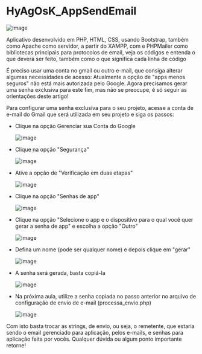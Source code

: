 # HyAgOsK_AppSendEmail

![image](https://user-images.githubusercontent.com/70180407/226091994-ed2bd216-6f58-4848-8168-60f58d06a48e.png)

Aplicativo desenvolvido em PHP, HTML, CSS, usando Bootstrap, também como Apache como servidor, a partir do XAMPP, com e PHPMailer como bibliotecas principais 
para protocolos de email, veja os códigos e entenda o que deverá ser feito, também como o que significa cada linha de código

É preciso usar uma conta no gmail ou outro e-mail, que consiga alterar algumas necessidades de acesso:
Atualmente a opção de "apps menos seguros" não está mais autorizada pelo Google. Agora precisamos gerar uma senha exclusiva para este fim, mas não se preocupe, é só seguir as orientações deste artigo!

Para configurar uma senha exclusiva para o seu projeto, acesse a conta de e-mail do Gmail que será utilizada em seu projeto e siga os passos: 

- Clique na opção Gerenciar sua Conta do Google

	![image](https://user-images.githubusercontent.com/70180407/226091406-105c6fca-eaac-4309-ab52-c40d85b530ae.png)
	
- Clique na opção "Segurança"

	![image](https://user-images.githubusercontent.com/70180407/226091420-bef6b70d-38cc-41ec-a885-e5d5fa4c14bd.png)
	
- Ative a opção de "Verificação em duas etapas"

	![image](https://user-images.githubusercontent.com/70180407/226091430-aedd9a97-494b-4ff8-ab58-7ed32932732f.png)
	

- Clique na opção "Senhas de app"


	![image](https://user-images.githubusercontent.com/70180407/226091436-5e538b9e-e94f-4fe8-b60f-62afd8ae8819.png)
	
	
- Clique na opção "Selecione o app e o dispositivo para o qual você quer gerar a senha de app" e escolha a opção "Outro"


	![image](https://user-images.githubusercontent.com/70180407/226091444-019e7015-5c3b-4f97-acaf-c1367cb51006.png)
	
	
- Defina um nome (pode ser qualquer nome) e depois clique em "gerar"


	![image](https://user-images.githubusercontent.com/70180407/226091458-d2f5ad59-9f74-4697-8188-59a91c45096a.png)
	
	
- A senha será gerada, basta copiá-la


	![image](https://user-images.githubusercontent.com/70180407/226091463-6515aa3d-8c3d-42bb-be24-d982e8f41d90.png)
	
	
- Na próxima aula, utilize a senha copiada no passo anterior no arquivo de configuração de envio de e-mail (processa_envio.php)

	![image](https://user-images.githubusercontent.com/70180407/226091468-c0f4d373-89eb-429b-93e6-3dcbe6718799.png)


Com isto basta trocar as strings, de envio, ou seja, o remetente, que estaria sendo o email gerenciado para aplicação, pelos e-mails, e senhas para aplicação feita por vocês. Qualquer dúvida ou algum ponto importante retorne!
